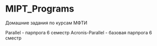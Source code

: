 # MIPT_Programs

Домашние задания по курсам МФТИ

Parallel - парпрога 6 семестр
Acronis-Parallel - базовая парпрога 6 сместр
